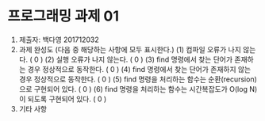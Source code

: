 ﻿# 프로그래밍 과제 01

1. 제출자:   백다영 201712032
2. 과제 완성도 (다음 중 해당하는 사항에 모두 표시한다.)
	(1) 컴파일 오류가 나지 않는다. (  0  )
	(2) 실행 오류가 나지 않는다. (  0  )
	(3) find 명령에서 찾는 단어가 존재하는 경우 정상적으로 동작한다. (  0  )
	(4) find 명령에서 찾는 단어가 존재하지 않는 경우 정상적으로 동작한다. (  0  )
	(5) find 명령을 처리하는 함수는 순환(recursion)으로 구현되어 있다. (  0   )
	(6) find 명령을 처리하는 함수는 시간복잡도가 O(log N)이 되도록 구현되어 있다.  (  0   )
3. 기타 사항 


